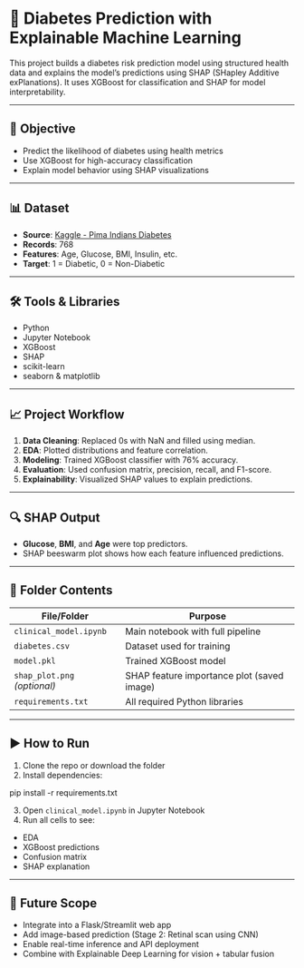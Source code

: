 # 🧠 Diabetes Prediction with Explainable Machine Learning

This project builds a diabetes risk prediction model using structured health data and explains the model’s predictions using SHAP (SHapley Additive exPlanations). It uses XGBoost for classification and SHAP for model interpretability.

---

## 🎯 Objective

- Predict the likelihood of diabetes using health metrics
- Use XGBoost for high-accuracy classification
- Explain model behavior using SHAP visualizations

---

## 📊 Dataset

- **Source**: [Kaggle - Pima Indians Diabetes](https://www.kaggle.com/datasets/uciml/pima-indians-diabetes-database)
- **Records**: 768
- **Features**: Age, Glucose, BMI, Insulin, etc.
- **Target**: 1 = Diabetic, 0 = Non-Diabetic

---

## 🛠️ Tools & Libraries

- Python
- Jupyter Notebook
- XGBoost
- SHAP
- scikit-learn
- seaborn & matplotlib

---

## 📈 Project Workflow

1. **Data Cleaning**: Replaced 0s with NaN and filled using median.
2. **EDA**: Plotted distributions and feature correlation.
3. **Modeling**: Trained XGBoost classifier with 76% accuracy.
4. **Evaluation**: Used confusion matrix, precision, recall, and F1-score.
5. **Explainability**: Visualized SHAP values to explain predictions.

---

## 🔍 SHAP Output

- **Glucose**, **BMI**, and **Age** were top predictors.
- SHAP beeswarm plot shows how each feature influenced predictions.

---

## 📁 Folder Contents

| File/Folder                 | Purpose                                      |
|-----------------------------|----------------------------------------------|
| `clinical_model.ipynb`      | Main notebook with full pipeline             |
| `diabetes.csv`              | Dataset used for training                    |
| `model.pkl`                 | Trained XGBoost model                        |
| `shap_plot.png` *(optional)*| SHAP feature importance plot (saved image)  |
| `requirements.txt`          | All required Python libraries                |

---

## ▶️ How to Run

1. Clone the repo or download the folder  
2. Install dependencies:




pip install -r requirements.txt


3. Open `clinical_model.ipynb` in Jupyter Notebook   
4. Run all cells to see:
- EDA
- XGBoost predictions
- Confusion matrix
- SHAP explanation




---

## 📌 Future Scope


- Integrate into a Flask/Streamlit web app
- Add image-based prediction (Stage 2: Retinal scan using CNN)
- Enable real-time inference and API deployment
- Combine with Explainable Deep Learning for vision + tabular fusion


